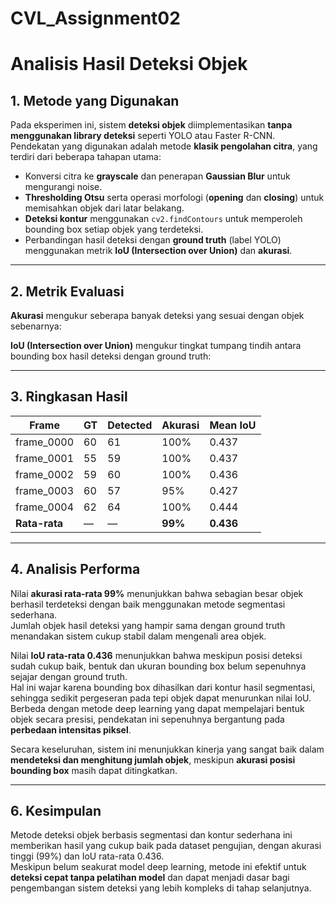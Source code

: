 # CVL_Assignment02
 # Analisis Hasil Deteksi Objek

## 1. Metode yang Digunakan
Pada eksperimen ini, sistem **deteksi objek** diimplementasikan **tanpa menggunakan library deteksi** seperti YOLO atau Faster R-CNN.  
Pendekatan yang digunakan adalah metode **klasik pengolahan citra**, yang terdiri dari beberapa tahapan utama:

- Konversi citra ke **grayscale** dan penerapan **Gaussian Blur** untuk mengurangi noise.  
- **Thresholding Otsu** serta operasi morfologi (**opening** dan **closing**) untuk memisahkan objek dari latar belakang.  
- **Deteksi kontur** menggunakan `cv2.findContours` untuk memperoleh bounding box setiap objek yang terdeteksi.  
- Perbandingan hasil deteksi dengan **ground truth** (label YOLO) menggunakan metrik **IoU (Intersection over Union)** dan **akurasi**.

---

## 2. Metrik Evaluasi

**Akurasi** mengukur seberapa banyak deteksi yang sesuai dengan objek sebenarnya:


**IoU (Intersection over Union)** mengukur tingkat tumpang tindih antara bounding box hasil deteksi dengan ground truth:


---

## 3. Ringkasan Hasil

| Frame       | GT  | Detected | Akurasi | Mean IoU |
|--------------|-----|-----------|----------|-----------|
| frame_0000   | 60  | 61        | 100%     | 0.437     |
| frame_0001   | 55  | 59        | 100%     | 0.437     |
| frame_0002   | 59  | 60        | 100%     | 0.436     |
| frame_0003   | 60  | 57        | 95%      | 0.427     |
| frame_0004   | 62  | 64        | 100%     | 0.444     |
| **Rata-rata** | —   | —         | **99%**  | **0.436** |

---

## 4. Analisis Performa

Nilai **akurasi rata-rata 99%** menunjukkan bahwa sebagian besar objek berhasil terdeteksi dengan baik menggunakan metode segmentasi sederhana.  
Jumlah objek hasil deteksi yang hampir sama dengan ground truth menandakan sistem cukup stabil dalam mengenali area objek.

Nilai **IoU rata-rata 0.436** menunjukkan bahwa meskipun posisi deteksi sudah cukup baik, bentuk dan ukuran bounding box belum sepenuhnya sejajar dengan ground truth.  
Hal ini wajar karena bounding box dihasilkan dari kontur hasil segmentasi, sehingga sedikit pergeseran pada tepi objek dapat menurunkan nilai IoU.  
Berbeda dengan metode deep learning yang dapat mempelajari bentuk objek secara presisi, pendekatan ini sepenuhnya bergantung pada **perbedaan intensitas piksel**.

Secara keseluruhan, sistem ini menunjukkan kinerja yang sangat baik dalam **mendeteksi dan menghitung jumlah objek**, meskipun **akurasi posisi bounding box** masih dapat ditingkatkan.

---

## 6. Kesimpulan

Metode deteksi objek berbasis segmentasi dan kontur sederhana ini memberikan hasil yang cukup baik pada dataset pengujian, dengan akurasi tinggi (99%) dan IoU rata-rata 0.436.  
Meskipun belum seakurat model deep learning, metode ini efektif untuk **deteksi cepat tanpa pelatihan model** dan dapat menjadi dasar bagi pengembangan sistem deteksi yang lebih kompleks di tahap selanjutnya.

